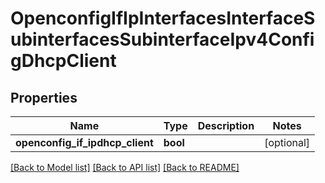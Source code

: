 # OpenconfigIfIpInterfacesInterfaceSubinterfacesSubinterfaceIpv4ConfigDhcpClient

## Properties
Name | Type | Description | Notes
------------ | ------------- | ------------- | -------------
**openconfig_if_ipdhcp_client** | **bool** |  | [optional] 

[[Back to Model list]](../README.md#documentation-for-models) [[Back to API list]](../README.md#documentation-for-api-endpoints) [[Back to README]](../README.md)


